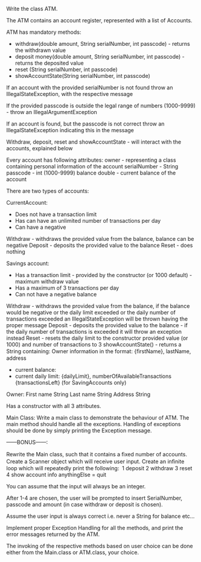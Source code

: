 Write the class ATM.

The ATM contains an account register, represented with a list of Accounts.

ATM has mandatory methods:
-	withdraw(double amount, String serialNumber, int passcode) - returns the withdrawn value
-	deposit money(double amount, String serialNumber, int passcode) - returns the deposited value
-	reset (String serialNumber, int passcode)
-	showAccountState(String serialNumber, int passcode)

If an account with the provided serialNumber is not found throw an IllegalStateException, with the respective message

If the provided passcode is outside the legal range of numbers (1000-9999) - throw an IllegalArgumentException

If an account is found, but the passcode is not correct throw an IllegalStateException indicating this in the message

Withdraw, deposit, reset and showAccountState - will interact with the accounts, explained below

Every account has following attributes:
owner - representing a class containing personal information of the account
serialNumber - String  
passcode - int (1000-9999)
balance double - current balance of the account

There are two types of accounts:

CurrentAccount:
-	Does not have a transaction limit
-	Has can have an unlimited number of transactions per day
-	Can have a negative

Withdraw - withdraws the provided value from the balance, balance can be negative
Deposit - deposits the provided value to the balance
Reset - does nothing

Savings account:
-	Has a transaction limit - provided by the constructor (or 1000 default) - maximum withdraw value
-	Has a maximum of 3 transactions per day
-	Can not have a negative balance

Withdraw - withdraws the provided value from the balance, if the balance would be negative or the daily limit exceeded or the daily number of transactions exceeded an IllegalStateException will be thrown having the proper message
Deposit - deposits the provided value to the balance - if the daily number of transactions is exceeded it will throw an exception instead
Reset - resets the daily limit to the constructor provided value (or 1000) and number of transactions to 3
showAccountState() - returns a String containing:
Owner information in the format: {ﬁrstName}, lastName, address
-	current balance:
-   current daily limit: {dailyLimit}, numberOfAvailableTransactions {transactionsLeft} (for SavingAccounts only)

Owner:
First name String
Last name String
Address String

Has a constructor with all 3 attributes.

Main Class:
Write a main class to demonstrate the behaviour of ATM. The main method should handle all the exceptions. Handling of exceptions should be done by simply printing the Exception message.


——BONUS——:

Rewrite the Main class, such that it contains a ﬁxed number of accounts.
Create a Scanner object which will receive user input.
Create an inﬁnite loop which will repeatedly print the following: 
1 deposit
2 withdraw
3 reset
4 show account info
anythingElse = quit

You can assume that the input will always be an integer.

After 1-4 are chosen, the user will be prompted to insert SerialNumber, passcode and amount (in case withdraw or deposit is chosen).

Assume the user input is always correct i.e. never a String for balance etc…

Implement proper Exception Handling for all the methods, and print the error messages returned by the ATM.

The invoking of the respective methods based on user choice can be done either from the Main.class or ATM.class, your choice. 
